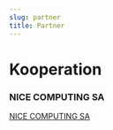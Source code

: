 ```yaml
---
slug: partner
title: Partner
---
```


# Kooperation

### NICE COMPUTING SA
[NICE COMPUTING SA](https://nicecomputing.ch "NICE COMPUTING SA")
